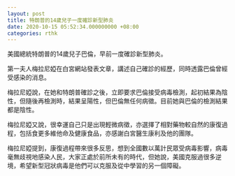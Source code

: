 ```yaml
---
layout: post
title: 特朗普的14歲兒子一度確診新型肺炎　
date: 2020-10-15 05:52:34.000000000 +08:00
categories: rthk
---
```


美國總統特朗普的14歲兒子巴倫，早前一度確診新型肺炎。

第一夫人梅拉尼婭在白宮網站發表文章，講述自己確診的經歷，同時透露巴倫曾經受感染的消息。

梅拉尼婭說，在她和特朗普確診之後，立即要求巴倫接受病毒檢測，起初結果為陰性，但隨後再檢測時，結果呈陽性，但巴倫無任何病徵。目前她與巴倫的檢測結果都是陰性。

梅拉尼婭又說，很幸運自己只是出現輕微病徵，亦選擇了相對藥物較自然的康復過程，包括食更多維他命及健康食品，亦感謝白宮醫生康利及他的團隊。

梅拉尼婭提到，康復過程帶來很多反思，想到全國數以萬計民眾受病毒影響，病毒毫無歧視地感染人民，大家正處於前所未有的時代，但她說，美國克服過很多逆境，希望新型冠狀病毒是他們可以克服及從中學習的另一個障礙。
